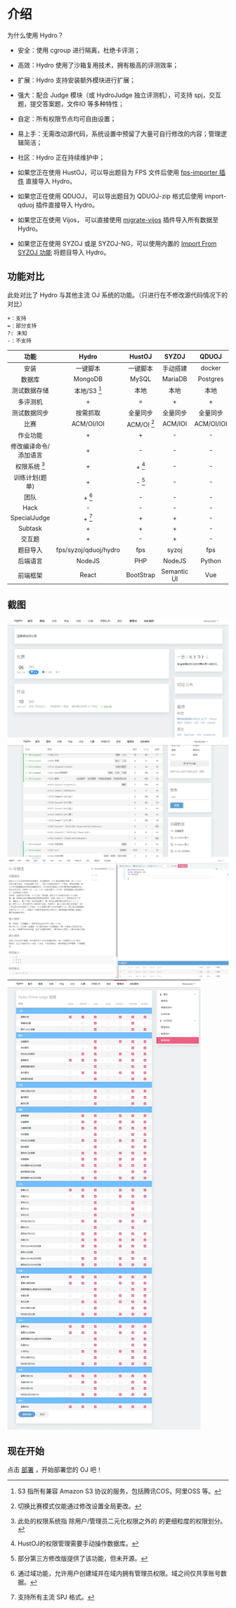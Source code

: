 # 介绍

为什么使用 Hydro？

- 安全：使用 cgroup 进行隔离，杜绝卡评测；
- 高效：Hydro 使用了沙箱复用技术，拥有极高的评测效率；
- 扩展：Hydro 支持安装额外模块进行扩展；
- 强大：配合 Judge 模块（或 HydroJudge 独立评测机），可支持 spj，交互题，提交答案题，文件IO 等多种特性；
- 自定：所有权限节点均可自由设置；
- 易上手：无需改动源代码，系统设置中预留了大量可自行修改的内容；管理逻辑简洁；
- 社区：Hydro 正在持续维护中；

- 如果您正在使用 HustOJ，可以导出题目为 FPS 文件后使用 [fps-importer 插件](/plugins/fps-importer) 直接导入 Hydro。
- 如果您正在使用 QDUOJ， 可以导出题目为 QDUOJ-zip 格式后使用 import-qduoj 插件直接导入 Hydro。
- 如果您正在使用 Vijos， 可以直接使用 [migrate-vijos](/plugins/migrate-vijos) 插件导入所有数据至 Hydro。
- 如果您正在使用 SYZOJ 或是 SYZOJ-NG，可以使用内置的 [Import From SYZOJ 功能](/docs/problem/import) 将题目导入 Hydro。

## 功能对比

此处对比了 Hydro 与其他主流 OJ 系统的功能。（只进行在不修改源代码情况下的对比）  

```plain
+：支持
=：部分支持
?: 未知
-：不支持
```

|         功能          |         Hydro         |   HustOJ    |    SYZOJ    |   QDUOJ    |  Vijos   |
| :-------------------: | :-------------------: | :---------: | :---------: | :--------: | :------: |
|         安装          |       一键脚本        |  一键脚本   |  手动搭建   |   docker   |  docker  |
|        数据库         |        MongoDB        |    MySQL    |   MariaDB   |  Postgres  | MongoDB  |
|     测试数据存储      |     本地/S3 [^1]      |    本地     |    本地     |    本地    |  数据库  |
|       多评测机        |           +           |      =      |      +      |     +      |    +     |
|     测试数据同步      |       按需抓取        |  全量同步   |  全量同步   |  全量同步  | 按需抓取 |
|         比赛          |      ACM/OI/IOI       | ACM/OI [^2] |   ACM/IOI   | ACM/OI/IOI |  ACM/OI  |
|       作业功能        |           +           |      +      |      -      |     -      |    +     |
| 修改编译命令/添加语言 |           +           |      -      |      -      |     -      |    +     |
|     权限系统 [^5]     |           +           |   + [^6]    |      -      |     -      |    +     |
|    训练计划(题单)     |           +           |   - [^7]    |      -      |     -      |    +     |
|         团队          |        + [^3]         |      -      |      -      |     -      |    +     |
|         Hack          |           -           |      -      |      -      |     -      |    -     |
|     SpecialJudge      |        + [^4]         |      +      |      +      |     -      |    -     |
|        Subtask        |           +           |      +      |      +      |     -      |    -     |
|        交互题         |           +           |      -      |      +      |     -      |    -     |
|       题目导入        | fps/syzoj/qduoj/hydro |     fps     |    syzoj    |    fps     |    -     |
|       后端语言        |        NodeJS         |     PHP     |   NodeJS    |   Python   |  Python  |
|       前端框架        |         React         |  BootStrap  | Semantic UI |    Vue     |  React   |

[^1]: S3 指所有兼容 Amazon S3 协议的服务，包括腾讯COS，阿里OSS 等。  
[^2]: 切换比赛模式仅能通过修改设置全局更改。  
[^3]: 通过域功能，允许用户创建域并在域内拥有管理员权限。域之间仅共享账号数据。  
[^4]: 支持所有主流 SPJ 格式。  
[^5]: 此处的权限系统指 除用户/管理员二元化权限之外的 的更细粒度的权限划分。
[^6]: HustOJ的权限管理需要手动操作数据库。
[^7]: 部分第三方修改版提供了该功能，但未开源。  

## 截图

![img](./pictures/pict1.png)
![img](./pictures/pict2.png)
![img](./pictures/pict3.png)
![img](./pictures/pict4.png)

## 现在开始

点击 [部署](/docs/install/) ，开始部署您的 OJ 吧！
